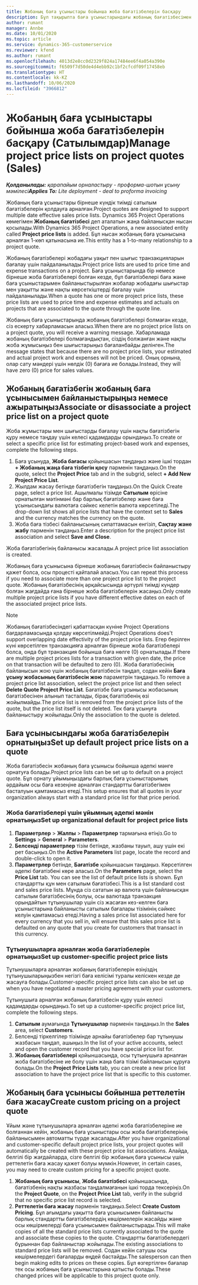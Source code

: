 ```yaml
---
title: Жобаның баға ұсыныстары бойынша жоба бағатізбелерін басқару
description: Бұл тақырыпта баға ұсыныстарындағы жобаның бағатізбесімен жұмыс істеу туралы ақпарат берілген. (Sales)
author: rumant
manager: Annbe
ms.date: 10/01/2020
ms.topic: article
ms.service: dynamics-365-customerservice
ms.reviewer: kfend
ms.author: rumant
ms.openlocfilehash: 4013d2e8cc0d2329f824a17484ee6f4a054a390e
ms.sourcegitcommit: f6509f7d50de4d4ebb92c1bf2cfcdf09f17458eb
ms.translationtype: HT
ms.contentlocale: kk-KZ
ms.lasthandoff: 10/06/2020
ms.locfileid: "3966812"
---
```

# <a name="manage-project-price-lists-on-project-quotes-sales"></a><span data-ttu-id="dd874-104">Жобаның баға ұсыныстары бойынша жоба бағатізбелерін басқару (Сатылымдар)</span><span class="sxs-lookup"><span data-stu-id="dd874-104">Manage project price lists on project quotes (Sales)</span></span>

<span data-ttu-id="dd874-105">_**Қолданылады:** қарапайым орналастыру - проформа-шотын ұсыну мәмілесі_</span><span class="sxs-lookup"><span data-stu-id="dd874-105">_**Applies To:** Lite deployment - deal to proforma invoicing_</span></span>

<span data-ttu-id="dd874-106">Жобаның баға ұсыныстары бірнеше күндік тиімді сатылым бағатізбелерін қолдауға арналған.</span><span class="sxs-lookup"><span data-stu-id="dd874-106">Project quotes are designed to support multiple date effective sales price lists.</span></span> <span data-ttu-id="dd874-107">Dynamics 365 Project Operations көмегімен **Жобаның бағатізбесі** деп аталатын жаңа байланысқан нысан қосылады.</span><span class="sxs-lookup"><span data-stu-id="dd874-107">With Dynamics 365 Project Operations, a new associated entity called **Project price lists** is added.</span></span> <span data-ttu-id="dd874-108">Бұл нысан жобаның баға ұсынысына арналған 1-көп қатынасына ие.</span><span class="sxs-lookup"><span data-stu-id="dd874-108">This entity has a 1-to-many relationship to a project quote.</span></span>

<span data-ttu-id="dd874-109">Жобаның бағатізбелері жобадағы уақыт пен шығыс транзакцияларын бағалау үшін пайдаланылады.</span><span class="sxs-lookup"><span data-stu-id="dd874-109">Project price lists are used to price time and expense transactions on a project.</span></span> <span data-ttu-id="dd874-110">Баға ұсыныстарында бір немесе бірнеше жоба бағатізбелері болған кезде, бұл бағатізбелері баға және баға ұсыныстарымен байланыстырылған жобалар жобадағы шығыстар мен уақытты және нақты көрсеткіштерді бағалау үшін пайдаланылады.</span><span class="sxs-lookup"><span data-stu-id="dd874-110">When a quote has one or more project price lists, these price lists are used to price time and expense estimates and actuals on projects that are associated to the quote through the quote line.</span></span>

<span data-ttu-id="dd874-111">Жобаның баға ұсыныстарында жобаның бағатізбелері болмаған кезде, сіз ескерту хабарламасын аласыз.</span><span class="sxs-lookup"><span data-stu-id="dd874-111">When there are no project price lists on a project quote, you will receive a warning message.</span></span> <span data-ttu-id="dd874-112">Хабарламада жобаның бағатізбелері болмағандықтан, сіздің болжанған және нақты жоба жұмысыңыз бен шығыстарыңыз бағаланбайды делінген.</span><span class="sxs-lookup"><span data-stu-id="dd874-112">The message states that because there are no project price lists, your estimated and actual project work and expenses will not be priced.</span></span> <span data-ttu-id="dd874-113">Оның орнына, олар сату мәндері үшін нөлдік (0) бағаға ие болады.</span><span class="sxs-lookup"><span data-stu-id="dd874-113">Instead, they will have zero (0) price for sales values.</span></span>

## <a name="associate-or-disassociate-a-project-price-list-on-a-project-quote"></a><span data-ttu-id="dd874-114">Жобаның бағатізбегін жобаның баға ұсынысымен байланыстырыңыз немесе ажыратыңыз</span><span class="sxs-lookup"><span data-stu-id="dd874-114">Associate or disassociate a project price list on a project quote</span></span>

<span data-ttu-id="dd874-115">Жоба жұмыстары мен шығыстарды бағалау үшін нақты бағатізбегін құру немесе таңдау үшін келесі қадамдарды орындаңыз.</span><span class="sxs-lookup"><span data-stu-id="dd874-115">To create or select a specific price list for estimating project-based work and expenses, complete the following steps.</span></span>

1. <span data-ttu-id="dd874-116">Баға ұсынуда, **Жоба бағасы** қойыншасын таңдаңыз және ішкі тордан **+ Жобаның жаңа баға тізбегін қосу** пәрменін таңдаңыз.</span><span class="sxs-lookup"><span data-stu-id="dd874-116">On the quote, select the **Project Price** tab and in the subgrid, select **+ Add New Project Price List**.</span></span>
2. <span data-ttu-id="dd874-117">Жылдам жасау бетінде бағатізбегін таңдаңыз.</span><span class="sxs-lookup"><span data-stu-id="dd874-117">On the Quick Create page, select a price list.</span></span> <span data-ttu-id="dd874-118">Ашылмалы тізімде **Сатылым** өрісіне орнатылған мәтінмәні бар барлық бағатізбелер және баға ұсынысындағы валютаға сәйкес келетін валюта көрсетіледі.</span><span class="sxs-lookup"><span data-stu-id="dd874-118">The drop-down list shows all price lists that have the context set to **Sales** and the currency matches the currency on the quote.</span></span>
4. <span data-ttu-id="dd874-119">Жоба баға тізбесі байланысының сипаттамасын енгізіп, **Сақтау және жабу** пәрменін таңдаңыз.</span><span class="sxs-lookup"><span data-stu-id="dd874-119">Enter a description for the project price list association and select **Save and Close**.</span></span>

<span data-ttu-id="dd874-120">Жоба бағатізбегінің байланысы жасалады.</span><span class="sxs-lookup"><span data-stu-id="dd874-120">A project price list association is created.</span></span>

<span data-ttu-id="dd874-121">Жобаның баға ұсынысына бірнеше жобаның бағатізбесін байланыстыру қажет болса, осы процесті қайталай аласыз.</span><span class="sxs-lookup"><span data-stu-id="dd874-121">You can repeat this process if you need to associate more than one project price list to the project quote.</span></span> <span data-ttu-id="dd874-122">Жобаның бағатізбесінің әрқайсысында әртүрлі тиімді күндер болған жағдайда ғана бірнеше жоба бағатізбелерін жасаңыз.</span><span class="sxs-lookup"><span data-stu-id="dd874-122">Only create multiple project price lists if you have different effective dates on each of the associated project price lists.</span></span>

> [!NOTE]
> <span data-ttu-id="dd874-123">Жобаның бағатізбесіндегі қабаттасқан күніне Project Operations бағдарламасында қолдау көрсетілмейді.</span><span class="sxs-lookup"><span data-stu-id="dd874-123">Project Operations does't support overlapping date effectivity of the project price lists.</span></span> <span data-ttu-id="dd874-124">Егер берілген күні көрсетілген транзакцияға арналған бірнеше жоба бағатізбелері болса, онда бұл транзакция бойынша баға нөлге (0) орнатылады.</span><span class="sxs-lookup"><span data-stu-id="dd874-124">If there are multiple project prices lists for a transaction with given date, the price on that transaction will be defaulted to zero (0).</span></span>
<span data-ttu-id="dd874-125">Жоба бағатізбесінің байланысын жою үшін жобаның бағатізбесін таңдап, содан кейін **Баға ұсыну жобасының бағатізбесін жою** параметрін таңдаңыз.</span><span class="sxs-lookup"><span data-stu-id="dd874-125">To remove a project price list association, select the project price list and then select **Delete Quote Project Price List**.</span></span> <span data-ttu-id="dd874-126">Бағатізбе баға ұсынысы жобасының бағатізбесінен алынып тасталады, бірақ бағатізбенің өзі жойылмайды.</span><span class="sxs-lookup"><span data-stu-id="dd874-126">The price list is removed from the project price lists of the quote, but the price list itself is not deleted.</span></span> <span data-ttu-id="dd874-127">Тек баға ұсынуға байланыстыру жойылады.</span><span class="sxs-lookup"><span data-stu-id="dd874-127">Only the association to the quote is deleted.</span></span>

## <a name="set-up-default-project-price-lists-on-a-quote"></a><span data-ttu-id="dd874-128">Баға ұсынысындағы жоба бағатізбелерін орнатыңыз</span><span class="sxs-lookup"><span data-stu-id="dd874-128">Set up default project price lists on a quote</span></span>

<span data-ttu-id="dd874-129">Жоба бағатізбесін жобаның баға ұсынысы бойынша әдепкі мәнге орнатуға болады.</span><span class="sxs-lookup"><span data-stu-id="dd874-129">Project price lists can be set up to default on a project quote.</span></span> <span data-ttu-id="dd874-130">Бұл орнату ұйымыңыздағы барлық баға ұсыныстарының әрдайым осы баға кезеңіне арналған стандартты бағатізбегімен басталуын қамтамасыз етеді.</span><span class="sxs-lookup"><span data-stu-id="dd874-130">This setup ensures that all quotes in your organization always start with a standard price list for that price period.</span></span>

### <a name="set-up-organizational-default-for-project-price-lists"></a><span data-ttu-id="dd874-131">Жоба бағатізбелері үшін ұйымның әдепкі мәнін орнатыңыз</span><span class="sxs-lookup"><span data-stu-id="dd874-131">Set up organizational default for project price lists</span></span>

1. <span data-ttu-id="dd874-132">**Параметрлер** > **Жалпы** > **Параметрлер** тармағына өтіңіз.</span><span class="sxs-lookup"><span data-stu-id="dd874-132">Go to **Settings** > **General** > **Parameters**.</span></span>
2. <span data-ttu-id="dd874-133">**Белсенді параметрлер** тізім бетінде, жазбаны тауып, ашу үшін екі рет басыңыз.</span><span class="sxs-lookup"><span data-stu-id="dd874-133">On the **Active Parameters** list page, locate the record and double-click to open it.</span></span> 
3. <span data-ttu-id="dd874-134">**Параметрлер** бетінде, **Бағатізбе** қойыншасын таңдаңыз. Көрсетілген әдепкі бағатізбені көре аласыз.</span><span class="sxs-lookup"><span data-stu-id="dd874-134">On the **Parameters** page, select the **Price List** tab. You can see the list of default price lists is shown.</span></span> <span data-ttu-id="dd874-135">Бұл стандартты құн мен сатылым бағатізбесі.</span><span class="sxs-lookup"><span data-stu-id="dd874-135">This is a list standard cost and sales price lists.</span></span> <span data-ttu-id="dd874-136">Мұнда сіз сататын әр валюта үшін байланысқан сатылым бағатізбесінің болуы, осы валютада транзакция орындайтын тұтынушылар үшін сіз жасаған кез-келген баға ұсыныстарына байланысты сатылым бағалары тізімінің сәйкес келуін қамтамасыз етеді.</span><span class="sxs-lookup"><span data-stu-id="dd874-136">Having a sales price list associated here for every currency that you sell in, will ensure that this sales price list is defaulted on any quote that you create for customers that transact in this currency.</span></span>

### <a name="set-up-customer-specific-project-price-lists"></a><span data-ttu-id="dd874-137">Тұтынушыларға арналған жоба бағатізбелерін орнатыңыз</span><span class="sxs-lookup"><span data-stu-id="dd874-137">Set up customer-specific project price lists</span></span>

<span data-ttu-id="dd874-138">Тұтынушыларға арналған жобаның бағатізбелерін өзіңіздің тұтынушыларыңызбен негізгі баға келісімі туралы келіскен кезде де жасауға болады.</span><span class="sxs-lookup"><span data-stu-id="dd874-138">Customer-specific project price lists can also be set up when you have negotiated a master pricing agreement with your customers.</span></span>

<span data-ttu-id="dd874-139">Тұтынушыға арналған жобаның бағатізбесін құру үшін келесі қадамдарды орындаңыз.</span><span class="sxs-lookup"><span data-stu-id="dd874-139">To set up a customer-specific project price list, complete the following steps.</span></span>

1. <span data-ttu-id="dd874-140">**Сатылым** аумағында **Тұтынушылар** пәрменін таңдаңыз.</span><span class="sxs-lookup"><span data-stu-id="dd874-140">In the **Sales** area, select **Customers**.</span></span>
2. <span data-ttu-id="dd874-141">Белсенді тіркелгілер тізімінде арнайы бағатізбелер бар тұтынушы жазбасын таңдап, ашыңыз.</span><span class="sxs-lookup"><span data-stu-id="dd874-141">In the list of your active accounts, select and open the customer record that you have special price list for.</span></span>
3. <span data-ttu-id="dd874-142">**Жобаның бағатізбелері** қойыншасында, осы тұтынушыға арналған жоба бағатізбесіне ие болу үшін жаңа баға тізімі байланысын құруға болады.</span><span class="sxs-lookup"><span data-stu-id="dd874-142">On the **Project Price Lists** tab, you can create a new price list association to have the project price list that is specific to this customer.</span></span>

## <a name="create-custom-pricing-on-a-project-quote"></a><span data-ttu-id="dd874-143">Жобаның баға ұсынысы бойынша реттелетін баға жасау</span><span class="sxs-lookup"><span data-stu-id="dd874-143">Create custom pricing on a project quote</span></span>

<span data-ttu-id="dd874-144">Ұйым және тұтынушыларға арналған әдепкі жоба бағатізбелеріне ие болғаннан кейін, жобаның баға ұсыныстары осы жоба бағатізбелерінің байланысымен автоматты түрде жасалады.</span><span class="sxs-lookup"><span data-stu-id="dd874-144">After you have organizational and customer-specific default project price lists, your project quotes will automatically be created with these project price list associations.</span></span> <span data-ttu-id="dd874-145">Алайда, белгілі бір жағдайларда, сізге белгілі бір жобаның баға ұсынысы үшін реттелетін баға жасау қажет болуы мүмкін.</span><span class="sxs-lookup"><span data-stu-id="dd874-145">However, in certain cases, you may need to create custom pricing for a specific project quote.</span></span> 

1. <span data-ttu-id="dd874-146">**Жобаның баға ұсынысы**, **Жоба бағатізбесі** қойыншасында, бағатізбенің нақты жазбасы таңдалмағанын ішкі торда тексеріңіз.</span><span class="sxs-lookup"><span data-stu-id="dd874-146">On the **Project Quote**, on the **Project Price List** tab, verify in the subgrid that no specific price list record is selected.</span></span>
2. <span data-ttu-id="dd874-147">**Реттелетін баға жасау** пәрменін таңдаңыз.</span><span class="sxs-lookup"><span data-stu-id="dd874-147">Select **Create Custom Pricing**.</span></span> <span data-ttu-id="dd874-148">Бұл ағымдағы уақытта баға ұсынысымен байланысты барлық стандартты бағатізбелердің көшірмелерін жасайды және осы көшірмелерді баға ұсынысымен байланыстырады.</span><span class="sxs-lookup"><span data-stu-id="dd874-148">This will make copies of all the standard price lists currently associated to the quote and associate these copies to the quote.</span></span> <span data-ttu-id="dd874-149">Стандартты бағатізбелердегі бұрыннан бар байланыстар жойылады.</span><span class="sxs-lookup"><span data-stu-id="dd874-149">The existing associations to standard price lists will be removed.</span></span> <span data-ttu-id="dd874-150">Содан кейін сатушы осы көшірмелердегі бағаларды өңдей бастайды.</span><span class="sxs-lookup"><span data-stu-id="dd874-150">The salesperson can then begin making edits to prices on these copies.</span></span> <span data-ttu-id="dd874-151">Бұл өзгертілген бағалар тек осы жобаның баға ұсыныстарына қатысты болады.</span><span class="sxs-lookup"><span data-stu-id="dd874-151">These changed prices will be applicable to this project quote only.</span></span>
